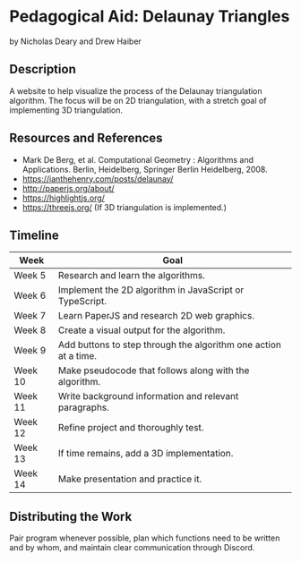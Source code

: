 # Pedagogical Aid: Delaunay Triangles

by Nicholas Deary and Drew Haiber

## Description

A website to help visualize the process of the Delaunay triangulation 
algorithm. The focus will be on 2D triangulation, with a stretch goal 
of implementing 3D triangulation.

## Resources and References

* Mark De Berg, et al. Computational Geometry : Algorithms and Applications. 
Berlin, Heidelberg, Springer Berlin Heidelberg, 2008.
* https://ianthehenry.com/posts/delaunay/
* http://paperjs.org/about/
* https://highlightjs.org/
* https://threejs.org/ (If 3D triangulation is implemented.)

## Timeline

| Week    | Goal                                                            |
| ------- | --------------------------------------------------------------- |
| Week 5  | Research and learn the algorithms.                              |
| Week 6  | Implement the 2D algorithm in JavaScript or TypeScript.         |
| Week 7  | Learn PaperJS and research 2D web graphics.                     |
| Week 8  | Create a visual output for the algorithm.                       |
| Week 9  | Add buttons to step through the algorithm one action at a time. |
| Week 10 | Make pseudocode that follows along with the algorithm.          |
| Week 11 | Write background information and relevant paragraphs.           |
| Week 12 | Refine project and thoroughly test.                             |
| Week 13 | If time remains, add a 3D implementation.                       |
| Week 14 | Make presentation and practice it.                              |

## Distributing the Work

Pair program whenever possible, plan which functions need to be written and by 
whom, and maintain clear communication through Discord.
